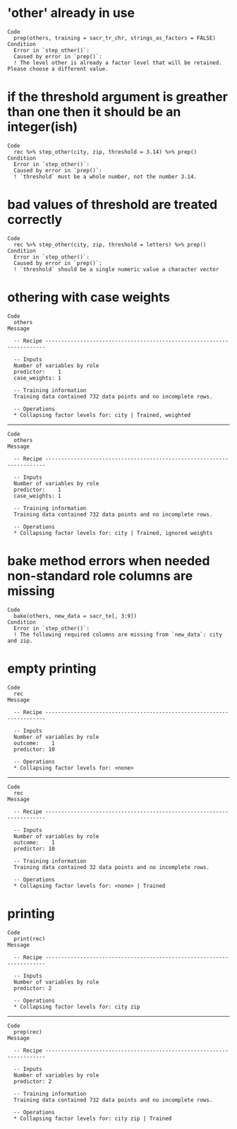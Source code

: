 # 'other' already in use

    Code
      prep(others, training = sacr_tr_chr, strings_as_factors = FALSE)
    Condition
      Error in `step_other()`:
      Caused by error in `prep()`:
      ! The level other is already a factor level that will be retained. Please choose a different value.

# if the threshold argument is greather than one then it should be an integer(ish)

    Code
      rec %>% step_other(city, zip, threshold = 3.14) %>% prep()
    Condition
      Error in `step_other()`:
      Caused by error in `prep()`:
      ! `threshold` must be a whole number, not the number 3.14.

# bad values of threshold are treated correctly

    Code
      rec %>% step_other(city, zip, threshold = letters) %>% prep()
    Condition
      Error in `step_other()`:
      Caused by error in `prep()`:
      ! `threshold` should be a single numeric value a character vector

# othering with case weights

    Code
      others
    Message
      
      -- Recipe ----------------------------------------------------------------------
      
      -- Inputs 
      Number of variables by role
      predictor:    1
      case_weights: 1
      
      -- Training information 
      Training data contained 732 data points and no incomplete rows.
      
      -- Operations 
      * Collapsing factor levels for: city | Trained, weighted

---

    Code
      others
    Message
      
      -- Recipe ----------------------------------------------------------------------
      
      -- Inputs 
      Number of variables by role
      predictor:    1
      case_weights: 1
      
      -- Training information 
      Training data contained 732 data points and no incomplete rows.
      
      -- Operations 
      * Collapsing factor levels for: city | Trained, ignored weights

# bake method errors when needed non-standard role columns are missing

    Code
      bake(others, new_data = sacr_te[, 3:9])
    Condition
      Error in `step_other()`:
      ! The following required columns are missing from `new_data`: city and zip.

# empty printing

    Code
      rec
    Message
      
      -- Recipe ----------------------------------------------------------------------
      
      -- Inputs 
      Number of variables by role
      outcome:    1
      predictor: 10
      
      -- Operations 
      * Collapsing factor levels for: <none>

---

    Code
      rec
    Message
      
      -- Recipe ----------------------------------------------------------------------
      
      -- Inputs 
      Number of variables by role
      outcome:    1
      predictor: 10
      
      -- Training information 
      Training data contained 32 data points and no incomplete rows.
      
      -- Operations 
      * Collapsing factor levels for: <none> | Trained

# printing

    Code
      print(rec)
    Message
      
      -- Recipe ----------------------------------------------------------------------
      
      -- Inputs 
      Number of variables by role
      predictor: 2
      
      -- Operations 
      * Collapsing factor levels for: city zip

---

    Code
      prep(rec)
    Message
      
      -- Recipe ----------------------------------------------------------------------
      
      -- Inputs 
      Number of variables by role
      predictor: 2
      
      -- Training information 
      Training data contained 732 data points and no incomplete rows.
      
      -- Operations 
      * Collapsing factor levels for: city zip | Trained

